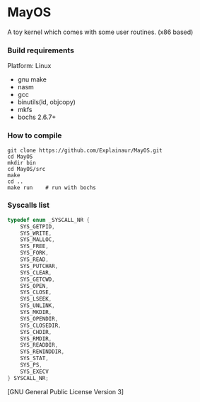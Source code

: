# MayOS

A toy kernel which comes with some user routines. (x86 based)


### Build requirements

Platform: Linux

* gnu make
* nasm
* gcc
* binutils(ld, objcopy)
* mkfs
* bochs 2.6.7+

### How to compile

```shell
git clone https://github.com/Explainaur/MayOS.git
cd MayOS
mkdir bin
cd MayOS/src
make
cd ..
make run    # run with bochs
```

### Syscalls list

```c
typedef enum _SYSCALL_NR {
    SYS_GETPID,
    SYS_WRITE,
    SYS_MALLOC,
    SYS_FREE,
    SYS_FORK,
    SYS_READ,
    SYS_PUTCHAR,
    SYS_CLEAR,
    SYS_GETCWD,
    SYS_OPEN,
    SYS_CLOSE,
    SYS_LSEEK,
    SYS_UNLINK,
    SYS_MKDIR,
    SYS_OPENDIR,
    SYS_CLOSEDIR,
    SYS_CHDIR,
    SYS_RMDIR,
    SYS_READDIR,
    SYS_REWINDDIR,
    SYS_STAT,
    SYS_PS,
    SYS_EXECV
} SYSCALL_NR;
```

[GNU General Public License Version 3]
